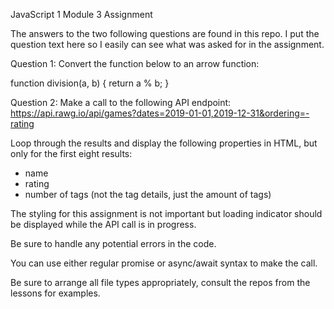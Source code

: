 JavaScript 1 Module 3 Assignment

The answers to the two following questions are found in this repo. 
I put the question text here so I easily can see what was asked for in the assignment.

Question 1:
Convert the function below to an arrow function:

function division(a, b) {
  return a % b;
}


Question 2:
Make a call to the following API endpoint:
https://api.rawg.io/api/games?dates=2019-01-01,2019-12-31&ordering=-rating

Loop through the results and display the following properties in HTML, but only for the first eight results:
- name
- rating
- number of tags (not the tag details, just the amount of tags)

The styling for this assignment is not important but loading indicator should be displayed while the API call is in progress.

Be sure to handle any potential errors in the code.

You can use either regular promise or async/await syntax to make the call.

Be sure to arrange all file types appropriately, consult the repos from the lessons for examples.
